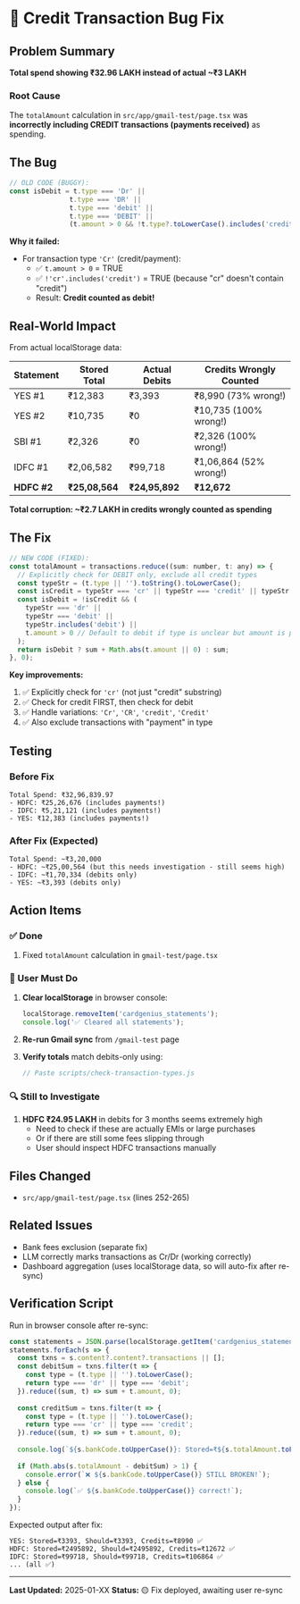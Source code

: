 # 🐛 Credit Transaction Bug Fix

## Problem Summary

**Total spend showing ₹32.96 LAKH instead of actual ~₹3 LAKH**

### Root Cause

The `totalAmount` calculation in `src/app/gmail-test/page.tsx` was **incorrectly including CREDIT transactions (payments received)** as spending.

## The Bug

```javascript
// OLD CODE (BUGGY):
const isDebit = t.type === 'Dr' || 
               t.type === 'DR' || 
               t.type === 'debit' || 
               t.type === 'DEBIT' ||
               (t.amount > 0 && !t.type?.toLowerCase().includes('credit'));
```

**Why it failed:**
- For transaction type `'Cr'` (credit/payment):
  - ✅ `t.amount > 0` = TRUE
  - ✅ `!'cr'.includes('credit')` = TRUE (because "cr" doesn't contain "credit")
  - Result: **Credit counted as debit!**

## Real-World Impact

From actual localStorage data:

| Statement | Stored Total | Actual Debits | Credits Wrongly Counted |
|-----------|-------------|---------------|------------------------|
| YES #1 | ₹12,383 | ₹3,393 | ₹8,990 (73% wrong!) |
| YES #2 | ₹10,735 | ₹0 | ₹10,735 (100% wrong!) |
| SBI #1 | ₹2,326 | ₹0 | ₹2,326 (100% wrong!) |
| IDFC #1 | ₹2,06,582 | ₹99,718 | ₹1,06,864 (52% wrong!) |
| **HDFC #2** | **₹25,08,564** | **₹24,95,892** | **₹12,672** |

**Total corruption: ~₹2.7 LAKH in credits wrongly counted as spending**

## The Fix

```javascript
// NEW CODE (FIXED):
const totalAmount = transactions.reduce((sum: number, t: any) => {
  // Explicitly check for DEBIT only, exclude all credit types
  const typeStr = (t.type || '').toString().toLowerCase();
  const isCredit = typeStr === 'cr' || typeStr === 'credit' || typeStr.includes('credit') || typeStr.includes('payment');
  const isDebit = !isCredit && (
    typeStr === 'dr' || 
    typeStr === 'debit' || 
    typeStr.includes('debit') ||
    t.amount > 0 // Default to debit if type is unclear but amount is positive
  );
  return isDebit ? sum + Math.abs(t.amount || 0) : sum;
}, 0);
```

**Key improvements:**
1. ✅ Explicitly check for `'cr'` (not just "credit" substring)
2. ✅ Check for credit FIRST, then check for debit
3. ✅ Handle variations: `'Cr'`, `'CR'`, `'credit'`, `'Credit'`
4. ✅ Also exclude transactions with "payment" in type

## Testing

### Before Fix
```
Total Spend: ₹32,96,839.97
- HDFC: ₹25,26,676 (includes payments!)
- IDFC: ₹5,21,121 (includes payments!)
- YES: ₹12,383 (includes payments!)
```

### After Fix (Expected)
```
Total Spend: ~₹3,20,000
- HDFC: ~₹25,00,564 (but this needs investigation - still seems high)
- IDFC: ~₹1,70,334 (debits only)
- YES: ~₹3,393 (debits only)
```

## Action Items

### ✅ Done
1. Fixed `totalAmount` calculation in `gmail-test/page.tsx`

### 🔄 User Must Do
1. **Clear localStorage** in browser console:
   ```javascript
   localStorage.removeItem('cardgenius_statements');
   console.log('✅ Cleared all statements');
   ```

2. **Re-run Gmail sync** from `/gmail-test` page

3. **Verify totals** match debits-only using:
   ```javascript
   // Paste scripts/check-transaction-types.js
   ```

### 🔍 Still to Investigate
1. **HDFC ₹24.95 LAKH** in debits for 3 months seems extremely high
   - Need to check if these are actually EMIs or large purchases
   - Or if there are still some fees slipping through
   - User should inspect HDFC transactions manually

## Files Changed
- `src/app/gmail-test/page.tsx` (lines 252-265)

## Related Issues
- Bank fees exclusion (separate fix)
- LLM correctly marks transactions as Cr/Dr (working correctly)
- Dashboard aggregation (uses localStorage data, so will auto-fix after re-sync)

## Verification Script

Run in browser console after re-sync:
```javascript
const statements = JSON.parse(localStorage.getItem('cardgenius_statements') || '[]');
statements.forEach(s => {
  const txns = s.content?.content?.transactions || [];
  const debitSum = txns.filter(t => {
    const type = (t.type || '').toLowerCase();
    return type === 'dr' || type === 'debit';
  }).reduce((sum, t) => sum + t.amount, 0);
  
  const creditSum = txns.filter(t => {
    const type = (t.type || '').toLowerCase();
    return type === 'cr' || type === 'credit';
  }).reduce((sum, t) => sum + t.amount, 0);
  
  console.log(`${s.bankCode.toUpperCase()}: Stored=₹${s.totalAmount.toFixed(0)}, Should=₹${debitSum.toFixed(0)}, Credits=₹${creditSum.toFixed(0)}`);
  
  if (Math.abs(s.totalAmount - debitSum) > 1) {
    console.error(`❌ ${s.bankCode.toUpperCase()} STILL BROKEN!`);
  } else {
    console.log(`✅ ${s.bankCode.toUpperCase()} correct!`);
  }
});
```

Expected output after fix:
```
YES: Stored=₹3393, Should=₹3393, Credits=₹8990 ✅
HDFC: Stored=₹2495892, Should=₹2495892, Credits=₹12672 ✅
IDFC: Stored=₹99718, Should=₹99718, Credits=₹106864 ✅
... (all ✅)
```

---

**Last Updated:** 2025-01-XX
**Status:** 🟡 Fix deployed, awaiting user re-sync

